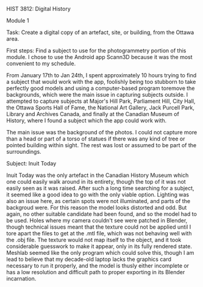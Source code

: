 HIST 3812: Digital History


Module 1

Task: Create a digital copy of an artefact, site, or building, from the Ottawa area.

First steps: Find a subject to use for the photogrammetry portion of this module. I chose to use the Android app Scann3D because it was the most convenient to my schedule.

From January 17th to Jan 24th, I spent approximately 10 hours trying to find a subject that would work with the app, foolishly being too stubborn to take perfectly good models and using a computer-based program toremove the backgrounds, which were the main issue in capturing subjects outside. I attempted to capture subjects at Major's Hill Park, Parliament Hill, City Hall, the Ottawa Sports Hall of Fame, the National Art Gallery, Jack Purcell Park, Library and Archives Canada, and finally at the Canadian Museum of History, where I found a subject which the app could work with.

The main issue was the background of the photos. I could not capture more than a head or part of a torso of statues if there was any kind of tree or pointed building within sight. The rest was lost or assumed to be part of the surroundings.

Subject: Inuit Today

Inuit Today was the only artefact in the Canadian History Museum which one could easily walk around in its entirety, though the top of it was not easily seen as it was raised. After such a long time searching for a subject, it seemed like a good idea to go with the only viable option. Lighting was also an issue here, as certain spots were not illuminated, and parts of the backgroud were. For this reason the model looks distorted and odd. But again, no other suitable candidate had been found, and so the model had to be used. 
Holes where my camera couldn't see were patched in Blender, though technical issues meant that the texture could not be applied until I tore apart the files to get at the .mtl file, which was not behaving well with the .obj file. The texture would not map itself to the object, and it took considerable guesswork to make it appear, only in its fully rendered state. Meshlab seemed like the only program which could solve this, though I am lead to believe that my decade-old laptop lacks the graphics card necessary to run it properly, and the model is thusly either incomplete or has a low resolution and difficult path to proper exporting in its Blender incarnation.
